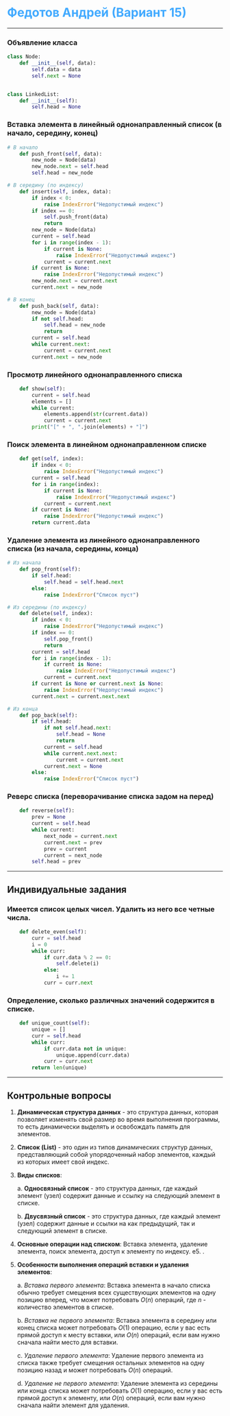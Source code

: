 <h1><b><font color=42aaff>Федотов Андрей (Вариант 15)</font></b></h1>

---

<h3>Объявление класса</h3>


```python
class Node:
    def __init__(self, data):
        self.data = data
        self.next = None


class LinkedList:
    def __init__(self):
        self.head = None
```

<h3>Вставка элемента в линейный однонаправленный список (в начало, середину, конец)</h3>


```python
# В начало
    def push_front(self, data):
        new_node = Node(data)
        new_node.next = self.head
        self.head = new_node

# В середину (по индексу)
    def insert(self, index, data):
        if index < 0:
            raise IndexError("Недопустимый индекс")
        if index == 0:
            self.push_front(data)
            return
        new_node = Node(data)
        current = self.head
        for i in range(index - 1):
            if current is None:
                raise IndexError("Недопустимый индекс")
            current = current.next
        if current is None:
            raise IndexError("Недопустимый индекс")
        new_node.next = current.next
        current.next = new_node

# В конец
    def push_back(self, data):
        new_node = Node(data)
        if not self.head:
            self.head = new_node
            return
        current = self.head
        while current.next:
            current = current.next
        current.next = new_node
```

<h3>Просмотр линейного однонаправленного списка</h3>


```python
    def show(self):
        current = self.head
        elements = []
        while current:
            elements.append(str(current.data))
            current = current.next
        print("[" + ", ".join(elements) + "]")
```

<h3>Поиск элемента в линейном однонаправленном списке</h3>


```python
    def get(self, index):
        if index < 0:
            raise IndexError("Недопустимый индекс")
        current = self.head
        for i in range(index):
            if current is None:
                raise IndexError("Недопустимый индекс")
            current = current.next
        if current is None:
            raise IndexError("Недопустимый индекс")
        return current.data
```

<h3>Удаление элемента из линейного однонаправленного списка (из начала, середины, конца)</h3>


```python
# Из начала
    def pop_front(self):
        if self.head:
            self.head = self.head.next
        else:
            raise IndexError("Список пуст")

# Из середины (по индексу)
    def delete(self, index):
        if index < 0:
            raise IndexError("Недопустимый индекс")
        if index == 0:
            self.pop_front()
            return
        current = self.head
        for i in range(index - 1):
            if current is None:
                raise IndexError("Недопустимый индекс")
            current = current.next
        if current is None or current.next is None:
            raise IndexError("Недопустимый индекс")
        current.next = current.next.next

# Из конца
    def pop_back(self):
        if self.head:
            if not self.head.next:
                self.head = None
                return
            current = self.head
            while current.next.next:
                current = current.next
            current.next = None
        else:
            raise IndexError("Список пуст")
```

<h3>Реверс списка (переворачивание списка задом на перед)</h3>


```python
    def reverse(self):
        prev = None
        current = self.head
        while current:
            next_node = current.next
            current.next = prev
            prev = current
            current = next_node
        self.head = prev
```

---

<h2><b>Индивидуальные задания</b></h2>

<h3>Имеется список целых чисел. Удалить из него все четные числа.</h3>


```python
    def delete_even(self):
        curr = self.head
        i = 0
        while curr:
            if curr.data % 2 == 0:
                self.delete(i)
            else:
                i += 1
            curr = curr.next
```

<h3>Определение, сколько различных значений содержится в списке.</h3>


```python
    def unique_count(self):
        unique = []
        curr = self.head
        while curr:
            if curr.data not in unique:
                unique.append(curr.data)
            curr = curr.next
        return len(unique)
```

---

<h2><b>Контрольные вопросы</b></h2>

1. **Динамическая структура данных** - это структура данных, которая позволяет изменять свой размер во время выполнения программы, то есть динамически выделять и освобождать память для элементов.

2. **Список (List)** - это один из типов динамических структур данных, представляющий собой упорядоченный набор элементов, каждый из которых имеет свой индекс.

3. **Виды списков**:

    a. **Односвязный список** - это структура данных, где каждый элемент (узел) содержит данные и ссылку на следующий элемент в списке.

    b. **Двусвязный список** - это структура данных, где каждый элемент (узел) содержит данные и ссылки на как предыдущий, так и следующий элемент в списке.



4. **Основные операции над списком**: Вставка элемента, удаление элемента, поиск элемента, доступ к элементу по индексу.
е5. .

   
5. **Особенности выполнения операций вставки и удаления элементов**:

    a. *Вставка первого элемента*: Вставка элемента в начало списка обычно требует смещения всех существующих элементов на одну позицию вперед, что может потребовать $O(n)$ операций, где $n$ - количество элементов в списке.

    b. *Вставка не первого элемента*: Вставка элемента в середину или конец списка может потребовать $O(1)$ операцию, если у вас есть прямой доступ к месту вставки, или $O(n)$ операций, если вам нужно сначала найти место для вставки.

    c. *Удаление первого элемента*: Удаление первого элемента из списка также требует смещения остальных элементов на одну позицию назад и может потребовать $O(n)$ операций.

    d. *Удаление не первого элемента*: Удаление элемента из середины или конца списка может потребовать $O(1)$ операцию, если у вас есть прямой доступ к элементу, или $O(n)$ операций, если вам нужно сначала найти элемент для удаления.
